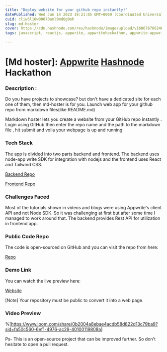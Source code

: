 ```yaml
---
title: "Deploy website for your github repo instantly!"
datePublished: Wed Jun 14 2023 19:21:05 GMT+0000 (Coordinated Universal Time)
cuid: cliw3l16w00070aml9md0g0oh
slug: md-hoster
cover: https://cdn.hashnode.com/res/hashnode/image/upload/v1686767862463/f9d89d35-5b4a-488c-a5c2-c62e74b65ab6.png
tags: javascript, reactjs, appwrite, appwritehackathon, appwrite-appwritehackathon

---
```


# \[Md hoster\]: [Appwrite](https://appwrite.io) [Hashnode](https://hashnode.com) Hackathon

### Description :

Do you have projects to showcase? but don't have a dedicated site for each one of them, then md-hoster is for you. Launch web app for your github repo from markdown files(like README.md)

Markdown hoster lets you create a website from your GitHub repo instantly . Login using GitHub then enter the repo name and the path to the markdown file , hit submit and voila your webpage is up and running.

### Tech Stack

The app is divided into two parts backend and frontend. The backend uses node-app write SDK for integration with nodejs and the frontend uses React and Tailwind CSS.

[Backend Repo](https://github.com/Kaku-g/mdhoster-backend/)

[Frontend Repo](https://github.com/Kaku-g/mdhoster-frontend)

### Challenges Faced

Most of the tutorials shown in videos and blogs were using Appwrite's client API and not Node SDK. So it was challenging at first but after some time I managed to work around that. The backend provides Rest API for utilization in frontend app.

### Public Code Repo

The code is open-sourced on GitHub and you can visit the repo from here:

[Repo](https://github.com/Kaku-g/md-hoster)

### Demo Link

You can watch the live preview here:

[Website](https://mdhoster-frontend.vercel.app/)

\[Note\] Your repository must be public to convert it into a web page.

### Video Preview

%[https://www.loom.com/share/0b2004a8ebae4acdb58d822d13c79ba9?sid=fa50c560-6ef1-4976-ac29-40100119808a] 

Ps- This is an open-source project that can be improved further. So don't hesitate to open a pull request.
